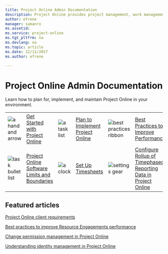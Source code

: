 ```yaml
---
title: Project Online Admin Documentation
description: Project Online provides project management, work management, and portfolio management capabilities for the enterprise in an environment hosted through Office 365. With it, organizations can effectively initiate, select, plan, and deliver projects while tracking time and budget, while also providing extensive reporting capabilities. Learn how to plan for, implement, and manage Project Online with this content set.
author: efrene
manager: samanro
ms.assetid: 
ms.service: project-online
ms.tgt_pltfrm: na
ms.devlang: na
ms.topic: article
ms.date: 12/11/2017
ms.author: efrene

---
```

# Project Online Admin Documentation

Learn how to plan for, implement, and maintain Project Online in your environment.

|               |               |               |               |               |               |
| ------------- | ------------- | ------------- | ------------- | ------------- | ------------- |
| ![a hand and arrow](https://docs.microsoft.com/office/media/icons/get-started-blue.png)  | [Get Started with Project Online](/ProjectOnline/get-started-with-project-online.md) | ![a task list](https://docs.microsoft.com/office/media/icons/tasks-blue.png)  | [Plan to Implement Project Online](/ProjectOnline/supporting-your-project-online-adoption-with-a-project-management-office.md) | ![best practices ribbon](https://docs.microsoft.com/office/media/icons/best-practices-blue.png)  | [Best Practices to Improve Performance](/ProjectOnline/tune-project-online-performance.md) |
| ![task bullet list](https://docs.microsoft.com/office/media/icons/task-list-planning-blue.png)  | [Project Online Software Limits and Boundaries](/ProjectOnline/project-online-software-boundaries-and-limits.md) | ![a clock](https://docs.microsoft.com/office/media/icons/clock-blue.png)  | [Set Up Timesheets](/ProjectOnline/set-up-timesheets.md) | ![settings gear](https://docs.microsoft.com/office/media/icons/settings.png)  | [Configure Rollup of Timephased Reporting Data in Project Online](/ProjectOnline/configure-rollup-of-timephased-reporting-data-in-project-online.md) |



## Featured articles

[Project Online client requirements](/ProjectOnline/project-online-client-requirements.md)

[Best practices to improve Resource Engagements performance](/ProjectOnline/best-practices-to-improve-resource-engagements-performance.md)

[Change permission management in Project Online](/ProjectOnline/change-permission-management-in-project-online.md)

[Understanding identity management in Project Online](/ProjectOnline/understanding-identity-management-in-project-online.md)
